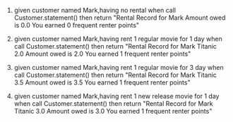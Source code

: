 1.  given customer named Mark,having no rental
    when call Customer.statement()
    then return "Rental Record for Mark
                 Amount owed is 0.0
                 You earned 0 frequent renter points"

2.  given customer named Mark,having rent 1 regular movie for 1 day
    when call Customer.statement()
    then return "Rental Record for Mark
                 	Titanic	2.0
                 Amount owed is 2.0
                 You earned 1 frequent renter points"

3.  given customer named Mark,having rent 1 regular movie for 3 day
    when call Customer.statement()
    then return "Rental Record for Mark
                 	Titanic	3.5
                 Amount owed is 3.5
                 You earned 1 frequent renter points"

4.  given customer named Mark,having rent 1 new release movie for 1 day
    when call Customer.statement()
    then return "Rental Record for Mark
                 	Titanic	3.0
                 Amount owed is 3.0
                 You earned 1 frequent renter points"